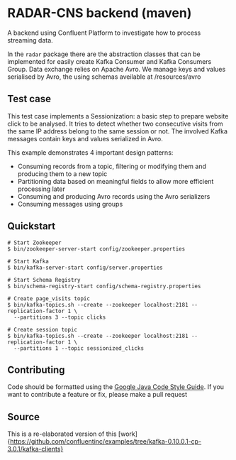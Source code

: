 # RADAR-CNS backend (maven)

A backend using Confluent Platform to investigate how to process streaming data.

In the `radar` package there are the abstraction classes that can be implemented for easily create Kafka Consumer and Kafka Consumers Group. Data exchange relies on Apache Avro. We manage keys and values serialised by Avro, the using schemas aveilable at /resources/avro

## Test case

This test case implements a Sessionization: a basic step to prepare website click to be analysed. It tries to detect whether two consecutive visits from the same IP address belong to the same session or not. The involved Kafka messages contain keys and values serialized in Avro.

This example demonstrates 4 important design patterns:

- Consuming records from a topic, filtering or modifying them and producing them to a new topic
- Partitioning data based on meaningful fields to allow more efficient processing later
- Consuming and producing Avro records using the Avro serializers
- Consuming messages using groups

## Quickstart 

```shell
# Start Zookeeper
$ bin/zookeeper-server-start config/zookeeper.properties

# Start Kafka
$ bin/kafka-server-start config/server.properties

# Start Schema Registry
$ bin/schema-registry-start config/schema-registry.properties

# Create page_visits topic
$ bin/kafka-topics.sh --create --zookeeper localhost:2181 --replication-factor 1 \
  --partitions 3 --topic clicks

# Create session topic
$ bin/kafka-topics.sh --create --zookeeper localhost:2181 --replication-factor 1 \
  --partitions 1 --topic sessionized_clicks
```

## Contributing

Code should be formatted using the [Google Java Code Style Guide](https://google.github.io/styleguide/javaguide.html). If you want to contribute a feature or fix, please make a pull request

## Source

This is a re-elaborated version of this [work]{https://github.com/confluentinc/examples/tree/kafka-0.10.0.1-cp-3.0.1/kafka-clients}
